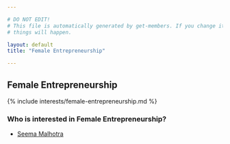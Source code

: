 ```yaml
---

# DO NOT EDIT!
# This file is automatically generated by get-members. If you change it, bad
# things will happen.

layout: default
title: "Female Entrepreneurship"

---
```


## Female Entrepreneurship

{% include interests/female-entrepreneurship.md %}

### Who is interested in Female Entrepreneurship?


* [Seema Malhotra](/members/seema-malhotra.html)
